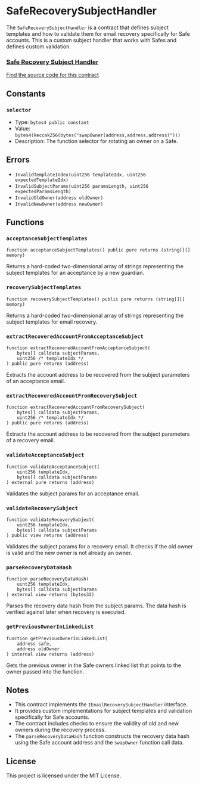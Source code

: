 # SafeRecoverySubjectHandler

The `SafeRecoverySubjectHandler` is a contract that defines subject templates and how to validate them for email recovery specifically for Safe accounts. This is a custom subject handler that works with Safes and defines custom validation.

<div className="row" style={{ marginTop: '2rem', marginBottom: '2rem' }}>
  <div className="col col--12" style={{ marginBottom: '1rem' }}>
    <a href="https://github.com/zkemail/email-recovery/blob/main/src/handlers/SafeRecoverySubjectHandler.sol" target="_blank" className="card-link" style={{ textDecoration: 'none' }}>
      <div className="card" style={{ cursor: 'pointer', padding: '1.5rem 1rem', height: '100%' }}>
        <div className="card__header">
          <h3 style={{ pointerEvents: 'none', marginBottom: '1rem' }}>Safe Recovery Subject Handler</h3>
        </div>
        <div className="card__body">
          <p style={{ pointerEvents: 'none', fontWeight: 'normal' }}>Find the source code for this contract</p>
        </div>
      </div>
    </a>
  </div>
</div>

## Constants

### `selector`
- Type: `bytes4 public constant`
- Value: `bytes4(keccak256(bytes("swapOwner(address,address,address)")))`
- Description: The function selector for rotating an owner on a Safe.

## Errors

- `InvalidTemplateIndex(uint256 templateIdx, uint256 expectedTemplateIdx)`
- `InvalidSubjectParams(uint256 paramsLength, uint256 expectedParamsLength)`
- `InvalidOldOwner(address oldOwner)`
- `InvalidNewOwner(address newOwner)`

## Functions

### `acceptanceSubjectTemplates`
```solidity
function acceptanceSubjectTemplates() public pure returns (string[][] memory)
```

Returns a hard-coded two-dimensional array of strings representing the subject templates for an acceptance by a new guardian.

### `recoverySubjectTemplates`
```solidity
function recoverySubjectTemplates() public pure returns (string[][] memory)
```

Returns a hard-coded two-dimensional array of strings representing the subject templates for email recovery.

### `extractRecoveredAccountFromAcceptanceSubject`
```solidity
function extractRecoveredAccountFromAcceptanceSubject(
    bytes[] calldata subjectParams,
    uint256 /* templateIdx */
) public pure returns (address)
```

Extracts the account address to be recovered from the subject parameters of an acceptance email.

### `extractRecoveredAccountFromRecoverySubject`
```solidity
function extractRecoveredAccountFromRecoverySubject(
    bytes[] calldata subjectParams,
    uint256 /* templateIdx */
) public pure returns (address)
```

Extracts the account address to be recovered from the subject parameters of a recovery email.

### `validateAcceptanceSubject`
```solidity
function validateAcceptanceSubject(
    uint256 templateIdx,
    bytes[] calldata subjectParams
) external pure returns (address)
```

Validates the subject params for an acceptance email.

### `validateRecoverySubject`
```solidity
function validateRecoverySubject(
    uint256 templateIdx,
    bytes[] calldata subjectParams
) public view returns (address)
```

Validates the subject params for a recovery email. It checks if the old owner is valid and the new owner is not already an owner.

### `parseRecoveryDataHash`
```solidity
function parseRecoveryDataHash(
    uint256 templateIdx,
    bytes[] calldata subjectParams
) external view returns (bytes32)
```

Parses the recovery data hash from the subject params. The data hash is verified against later when recovery is executed.

### `getPreviousOwnerInLinkedList`
```solidity
function getPreviousOwnerInLinkedList(
    address safe,
    address oldOwner
) internal view returns (address)
```

Gets the previous owner in the Safe owners linked list that points to the owner passed into the function.

## Notes

- This contract implements the `IEmailRecoverySubjectHandler` interface.
- It provides custom implementations for subject templates and validation specifically for Safe accounts.
- The contract includes checks to ensure the validity of old and new owners during the recovery process.
- The `parseRecoveryDataHash` function constructs the recovery data hash using the Safe account address and the `swapOwner` function call data.

## License

This project is licensed under the MIT License.